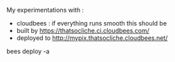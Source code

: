 My experimentations with :

* cloudbees : if everything runs smooth this should be 
 * built by https://thatsocliche.ci.cloudbees.com/
 * deployed to http://mypix.thatsocliche.cloudbees.net/
 



bees deploy -a 